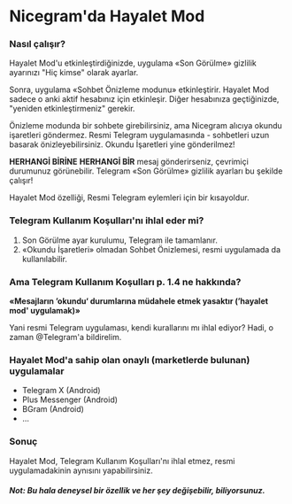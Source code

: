# Nicegram'da Hayalet Mod

### Nasıl çalışır?
Hayalet Mod'u etkinleştirdiğinizde, uygulama «Son Görülme» gizlilik ayarınızı "Hiç kimse" olarak ayarlar. 

Sonra, uygulama «Sohbet Önizleme modunu» etkinleştirir. 
Hayalet Mod sadece o anki aktif hesabınız için etkinleşir.
Diğer hesabınıza geçtiğinizde, "yeniden etkinleştirmeniz" gerekir.

Önizleme modunda bir sohbete girebilirsiniz, ama Nicegram alıcıya okundu işaretleri göndermez.
Resmi Telegram uygulamasında - sohbetleri uzun basarak önizleyebilirsiniz. Okundu İşaretleri yine gönderilmez!

**HERHANGİ BİRİNE** **HERHANGİ BİR** mesaj gönderirseniz, çevrimiçi durumunuz görünebilir. Telegram «Son Görülme» gizlilik ayarları bu şekilde çalışır!

Hayalet Mod özelliği, Resmi Telegram eylemleri için bir kısayoldur.

### Telegram Kullanım Koşulları'nı ihlal eder mi?
1) Son Görülme ayar kurulumu, Telegram ile tamamlanır.
2) «Okundu İşaretleri» olmadan Sohbet Önizlemesi, resmi uygulamada da kullanılabilir.

### Ama Telegram Kullanım Koşulları p. 1.4 ne hakkında? 
**«Mesajların ’okundu‘ durumlarına müdahele etmek yasaktır (’hayalet mod' uygulamak)»**

Yani resmi Telegram uygulaması, kendi kurallarını mı ihlal ediyor? Hadi, o zaman @Telegram'a bildirelim.

### Hayalet Mod'a sahip olan onaylı (marketlerde bulunan) uygulamalar
- Telegram X (Android)
- Plus Messenger (Android)
- BGram (Android)
- ...

### Sonuç
Hayalet Mod, Telegram Kullanım Koşulları'nı ihlal etmez, resmi uygulamadakinin aynısını yapabilirsiniz.




##### Not: Bu hala deneysel bir özellik ve her şey değişebilir, biliyorsunuz.
